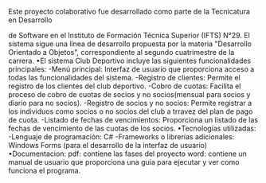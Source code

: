 Este proyecto colaborativo fue desarrollado como parte de la Tecnicatura en Desarrollo

de Software en el Instituto de Formación Técnica Superior (IFTS) N°29.
El sistema sigue una línea de desarrollo propuesta por la materia "Desarrollo Orientado a Objetos", correspondiente al segundo cuatrimestre de la carrera.
•El sistema Club Deportivo incluye las siguientes funcionalidades principales:
-Menú principal: Interfaz de usuario que proporciona acceso a todas las funcionalidades del sistema.
-Registro de clientes: Permite el registro de los clientes del club deportivo.
-Cobro de cuotas: Facilita el proceso de cobro de cuotas de socios y no socios(mensual para socios y diario para no socios).
-Registro de socios y no socios: Permite registrar a los individuos como socios o no socios del club  a trravez del plan de pago de cuota.
-Listado de fechas de vencimientos: Proporciona un listado de las fechas de vencimiento de las cuotas de los socios.
•Tecnologías utilizadas:
-Lenguaje de programación: C#
-Frameworks o librerías adicionales: Windows Forms (para el desarrollo de la interfaz de usuario)
•Documentacion:
pdf: contiene las fases del proyecto
word: contiene un manual de usuario que proporciona una guia para ejecutar y ver como funciona el programa.
